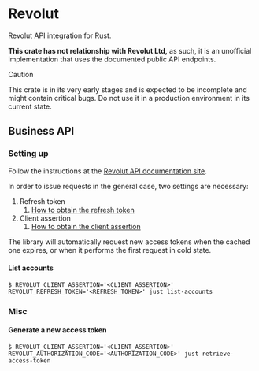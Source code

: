 # Revolut

Revolut API integration for Rust.

**This crate has not relationship with Revolut Ltd,** as such, it is
an unofficial implementation that uses the documented public API
endpoints.

> [!CAUTION]
> This crate is in its very early stages and is expected to be
> incomplete and might contain critical bugs. Do not use it in a
> production environment in its current state.

## Business API

### Setting up

Follow the instructions at the [Revolut API documentation
site](https://developer.revolut.com/docs/business/business-api).

In order to issue requests in the general case, two settings are
necessary:

1. Refresh token
    1. [How to obtain the refresh token](https://developer.revolut.com/docs/guides/manage-accounts/get-started/make-your-first-api-request#4-exchange-authorization-code-for-access-token)
2. Client assertion
    1. [How to obtain the client assertion](https://developer.revolut.com/docs/guides/manage-accounts/get-started/make-your-first-api-request#4-exchange-authorization-code-for-access-token)

The library will automatically request new access tokens when the
cached one expires, or when it performs the first request in cold
state.

#### List accounts

```shell-session
$ REVOLUT_CLIENT_ASSERTION='<CLIENT_ASSERTION>' REVOLUT_REFRESH_TOKEN='<REFRESH_TOKEN>' just list-accounts
```

### Misc

#### Generate a new access token

```shell-session
$ REVOLUT_CLIENT_ASSERTION='<CLIENT_ASSERTION>' REVOLUT_AUTHORIZATION_CODE='<AUTHORIZATION_CODE>' just retrieve-access-token
```
